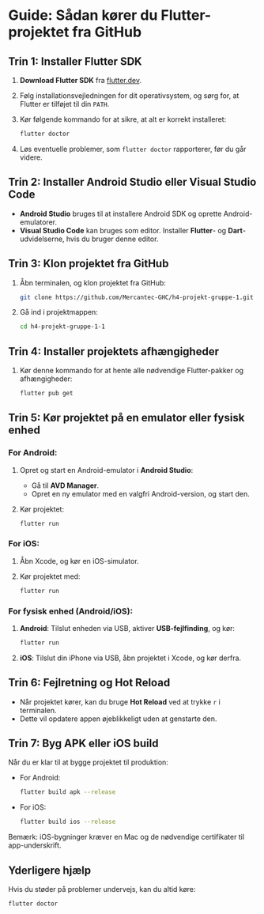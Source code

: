 # Guide: Sådan kører du Flutter-projektet fra GitHub

## Trin 1: Installer Flutter SDK

1. **Download Flutter SDK** fra [flutter.dev](https://flutter.dev/docs/get-started/install).
2. Følg installationsvejledningen for dit operativsystem, og sørg for, at Flutter er tilføjet til din `PATH`.
3. Kør følgende kommando for at sikre, at alt er korrekt installeret:

    ```bash
    flutter doctor
    ```

4. Løs eventuelle problemer, som `flutter doctor` rapporterer, før du går videre.

## Trin 2: Installer Android Studio eller Visual Studio Code

- **Android Studio** bruges til at installere Android SDK og oprette Android-emulatorer.
- **Visual Studio Code** kan bruges som editor. Installer **Flutter**- og **Dart**-udvidelserne, hvis du bruger denne editor.

## Trin 3: Klon projektet fra GitHub

1. Åbn terminalen, og klon projektet fra GitHub:

    ```bash
    git clone https://github.com/Mercantec-GHC/h4-projekt-gruppe-1.git
    ```

2. Gå ind i projektmappen:

    ```bash
    cd h4-projekt-gruppe-1-1
    ```

## Trin 4: Installer projektets afhængigheder

1. Kør denne kommando for at hente alle nødvendige Flutter-pakker og afhængigheder:

    ```bash
    flutter pub get
    ```

## Trin 5: Kør projektet på en emulator eller fysisk enhed

### For Android:

1. Opret og start en Android-emulator i **Android Studio**:
   - Gå til **AVD Manager**.
   - Opret en ny emulator med en valgfri Android-version, og start den.

2. Kør projektet:

    ```bash
    flutter run
    ```

### For iOS:

1. Åbn Xcode, og kør en iOS-simulator.
2. Kør projektet med:

    ```bash
    flutter run
    ```

### For fysisk enhed (Android/iOS):

1. **Android**: Tilslut enheden via USB, aktiver **USB-fejlfinding**, og kør:

    ```bash
    flutter run
    ```

2. **iOS**: Tilslut din iPhone via USB, åbn projektet i Xcode, og kør derfra.

## Trin 6: Fejlretning og Hot Reload

- Når projektet kører, kan du bruge **Hot Reload** ved at trykke `r` i terminalen.
- Dette vil opdatere appen øjeblikkeligt uden at genstarte den.

## Trin 7: Byg APK eller iOS build

Når du er klar til at bygge projektet til produktion:

- For Android:

    ```bash
    flutter build apk --release
    ```

- For iOS:

    ```bash
    flutter build ios --release
    ```

Bemærk: iOS-bygninger kræver en Mac og de nødvendige certifikater til app-underskrift.

## Yderligere hjælp

Hvis du støder på problemer undervejs, kan du altid køre:

```bash
flutter doctor
```


